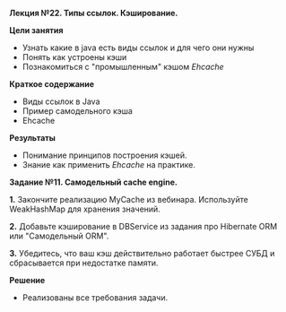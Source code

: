 **Лекция №22. Типы ссылок. Кэширование.**

**Цели занятия**
- Узнать какие в java есть виды ссылок и для чего они нужны
- Понять как устроены кэши
- Познакомиться с "промышленным" кэшом _Ehcache_

**Краткое содержание**
- Виды ссылок в Java
- Пример самодельного кэша
- Ehcache

**Результаты**
- Понимание принципов построения кэшей.
- Знание как применить _Ehcache_ на практике.


**Задание №11. Самодельный cache engine.**

**1.** Закончите реализацию MyCache из вебинара. Используйте WeakHashMap для хранения значений.

**2.** Добавьте кэширование в DBService из задания про Hibernate ORM или "Самодельный ORM".

**3.** Убедитесь, что ваш кэш действительно работает быстрее СУБД и сбрасывается при недостатке памяти.

**Решение**

- Реализованы все требования задачи.


